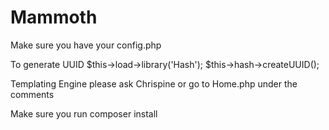 # Mammoth

Make sure you have your config.php

To generate UUID
	$this->load->library('Hash');
	$this->hash->createUUID();

Templating Engine please ask Chrispine or go to Home.php under the comments

Make sure you run composer install
